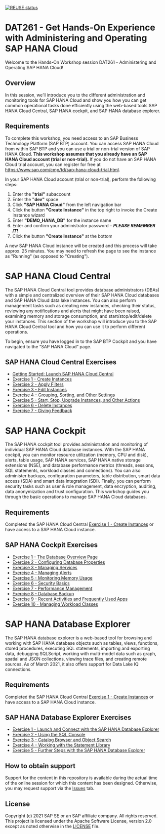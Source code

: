 [![REUSE status](https://api.reuse.software/badge/github.com/SAP-samples/teched2021-DAT261)](https://api.reuse.software/info/github.com/SAP-samples/teched2021-DAT261)

# DAT261 - Get Hands-On Experience with Administering and Operating SAP HANA Cloud

Welcome to the Hands-On Workshop session DAT261 – Administering and Operating SAP HANA Cloud!

## Overview

In this session, we’ll introduce you to the different administration and monitoring tools for SAP HANA Cloud and show you how you can get common operational tasks done efficiently using the web-based tools SAP HANA Cloud Central, SAP HANA cockpit, and SAP HANA database explorer.

## Requirements

To complete this workshop, you need access to an SAP Business Technology Platform (SAP BTP) account. You can access SAP HANA Cloud from within SAP BTP and you can use a trial or non-trial version of SAP HANA Cloud. **This workshop assumes that you already have an SAP HANA Cloud account (trial or non-trial).** If you do not have an SAP HANA Cloud trial account, you can register for free at https://www.sap.com/cmp/td/sap-hana-cloud-trial.html.

In your SAP HANA Cloud account (trial or non-trial), perform the following steps:

1.	Enter the **"trial"** subaccount
2.	Enter the **"dev"** space
3.	Click **"SAP HANA Cloud"** from the left navigation bar
4.	Click the button **"Create Instance"** in the top right to invoke the Create Instance wizard
5.	Enter **"DEMO_HANA_DB"** for the instance name
6.	Enter and confirm your administrator password – ***PLEASE REMEMBER IT!***
7.	Click the button **"Create Instance"** at the bottom

A new SAP HANA Cloud instance will be created and this process will take approx. 25 minutes.  You may need to refresh the page to see the instance as "Running" (as opposed to "Creating").

# SAP HANA Cloud Central

The SAP HANA Cloud Central tool provides database administrators (DBAs) with a simple and centralized overview of their SAP HANA Cloud databases and SAP HANA Cloud data lake instances. You can also perform management tasks such as creating new instances, checking their status, reviewing any notifications and alerts that might have been raised, examining memory and storage consumption, and start/stop/edit/delete your instances. This section of the workshop will introduce you to the SAP HANA Cloud Central tool and how you can use it to perform different operations.

To begin, ensure you have logged in to the SAP BTP Cockpit and you have navigated to the “SAP HANA Cloud” page.

## SAP HANA Cloud Central Exercises

- [Getting Started: Launch SAP HANA Cloud Central](exercises/hana_cloud_central/ex0/)
- [Exercise 1 - Create Instances](exercises/hana_cloud_central/ex2/)
- [Exercise 2 - Apply Filters](exercises/hana_cloud_central/ex1/)
- [Exercise 3 - Edit Instances](exercises/hana_cloud_central/ex_3/)
- [Exercise 4 - Grouping, Sorting, and Other Settings](exercises/hana_cloud_central/ex_4/)
- [Exercise 5 - Start, Stop, Upgrade Instances, and Other Actions](exercises/hana_cloud_central/ex_5/)
- [Exercise 6 - Delete Instances](exercises/hana_cloud_central/ex_6/)
- [Exercise 7 - Giving Feedback](exercises/hana_cloud_central/ex_7/)

# SAP HANA Cockpit

The SAP HANA cockpit tool provides administration and monitoring of individual SAP HANA Cloud database instances. With the SAP HANA cockpit, you can monitor resource utilization (memory, CPU and disk), alerts, table usage, SAP HANA services, SAP HANA native storage extensions (NSE), and database performance metrics (threads, sessions, SQL statements, workload classes and connections). You can also administer backups, configuration parameters, table distribution, smart data access (SDA) and smart data integration (SDI). Finally, you can perform security tasks such as user & role management, data encryption, auditing, data anonymization and trust configuration. This workshop guides you through the basic operations to manage SAP HANA Cloud databases.

## Requirements

Completed the SAP HANA Cloud Central [Exercise 1 - Create Instances](exercises/hana_cloud_central/ex2/) or have access to a SAP HANA Cloud instance.

## SAP HANA Cockpit Exercises


- [Exercise 1 - The Database Overview Page](exercises/hana_cockpit/ex_1/)
- [Exercise 2 - Configuring Database Properties](exercises/hana_cockpit/ex_2/)
- [Exercise 3 - Managing Services](exercises/hana_cockpit/ex_3/)
- [Exercise 4 - Managing Alerts](exercises/hana_cockpit/ex_4/)
- [Exercise 5 - Monitoring Memory Usage](exercises/hana_cockpit/ex_5/)
- [Exercise 6 - Security Basics](exercises/hana_cockpit/ex_6/)
- [Exercise 7 - Performance Management](exercises/hana_cockpit/ex_7/)
- [Exercise 8 - Database Backup](exercises/hana_cockpit/ex_8/)
- [Exercise 9 - Recent Activities and Frequently Used Apps](exercises/hana_cockpit/ex_9/)
- [Exercise 10 - Managing Workload Classes](exercises/hana_cockpit/ex_10/)



# SAP HANA Database Explorer

The SAP HANA database explorer is a web-based tool for browsing and working with SAP HANA database objects such as tables, views, functions, stored procedures, executing SQL statements, importing and exporting data, debugging SQLScript, working with multi-model data such as graph, spatial and JSON collections,  viewing trace files, and creating remote sources.  As of March 2021, it also offers support for Data Lake IQ connections.


## Requirements

Completed the SAP HANA Cloud Central [Exercise 1 - Create Instances](exercises/hana_cloud_central/ex2/) or have access to a SAP HANA Cloud instance.


## SAP HANA Database Explorer Exercises


- [Exercise 1 - Launch and Connect with the SAP HANA Database Explorer](exercises/database_explorer/ex1/)
- [Exercise 2 - Using the SQL Console](exercises/database_explorer/ex2/)
- [Exercise 3 - Catalog Browser and Object Search](exercises/database_explorer/ex3/)
- [Exercise 4 - Working with the Statement Library](exercises/database_explorer/ex4/)
- [Exercise 5 - Further Steps with the SAP HANA Database Explorer](exercises/database_explorer/ex5/)
 

## How to obtain support

Support for the content in this repository is available during the actual time of the online session for which this content has been designed. Otherwise, you may request support via the [Issues](../../issues) tab.

## License
Copyright (c) 2021 SAP SE or an SAP affiliate company. All rights reserved. This project is licensed under the Apache Software License, version 2.0 except as noted otherwise in the [LICENSE](LICENSES/Apache-2.0.txt) file.
